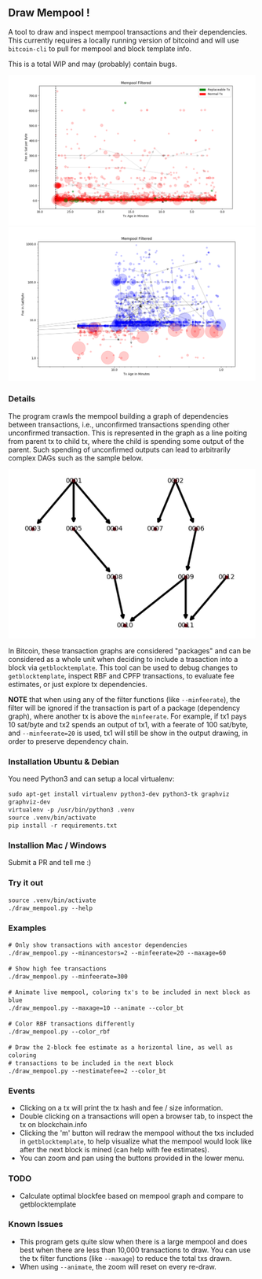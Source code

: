 ## Draw Mempool !

A tool to draw and inspect mempool transactions and their dependencies. This currently
requires a locally running version of bitcoind and will use `bitcoin-cli` to pull
for mempool and block template info.

This is a total WIP and may (probably) contain bugs.

![GitHub Logo](/imgs/mempool2.png)
![GitHub Logo](/imgs/mempool.png)

### Details

The program crawls the mempool building a graph of dependencies between transactions, i.e., unconfirmed transactions spending other unconfirmed transaction. This is represented in the graph as a line poiting from parent tx to child tx, where the child is spending some output of the parent. Such spending of unconfirmed outputs can lead to arbitrarily complex DAGs such as the sample below. 

![GitHub Logo](/imgs/txgraph.png)

In Bitcoin, these transaction graphs are considered "packages" and can be considered as a whole unit when deciding to include a trasaction into a block via `getblocktemplate`. This tool can be used to debug changes to `getblocktemplate`, inspect RBF and CPFP transactions, to evaluate fee estimates, or just explore tx dependencies. 

**NOTE** that when using any of the filter functions (like `--minfeerate`), the filter will be ignored if the transaction is part of a package (dependency graph), where another tx is above the `minfeerate`. For example, if tx1 pays 10 sat/byte and tx2 spends an output of tx1, with a feerate of 100 sat/byte, and `--minfeerate=20` is used, tx1 will still be show in the output drawing, in order to preserve dependency chain. 


### Installation Ubuntu & Debian

You need Python3  and can setup a local virtualenv:

```
sudo apt-get install virtualenv python3-dev python3-tk graphviz graphviz-dev
virtualenv -p /usr/bin/python3 .venv
source .venv/bin/activate
pip install -r requirements.txt
```

### Installion Mac / Windows
Submit a PR and tell me :)

### Try it out
```
source .venv/bin/activate
./draw_mempool.py --help
```

### Examples
```
# Only show transactions with ancestor dependencies
./draw_mempool.py --minancestors=2 --minfeerate=20 --maxage=60  

# Show high fee transactions
./draw_mempool.py --minfeerate=300

# Animate live mempool, coloring tx's to be included in next block as blue
./draw_mempool.py --maxage=10 --animate --color_bt

# Color RBF transactions differently
./draw_mempool.py --color_rbf 

# Draw the 2-block fee estimate as a horizontal line, as well as coloring 
# transactions to be included in the next block
./draw_mempool.py --nestimatefee=2 --color_bt
```

### Events
- Clicking on a tx will print the tx hash and fee / size information. 
- Double clicking on a transactions will open a browser tab, to inspect the tx on blockchain.info
- Clicking the 'm' button will redraw the mempool without the txs included in `getblocktemplate`, to help visualize what the mempool would look like after the next block is mined (can help with fee estimates). 
- You can zoom and pan using the buttons provided in the lower menu.

### TODO
- Calculate optimal blockfee based on mempool graph and compare to getblocktemplate

### Known Issues
- This program gets quite slow when there is a large mempool and does best when there are less than 10,000 transactions to draw. You can use the tx filter functions (like `--maxage`) to reduce the total txs drawn.
- When using `--animate`, the zoom will reset on every re-draw.
